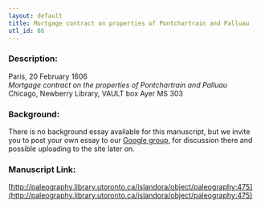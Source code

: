 ```yaml
---
layout: default
title: Mortgage contract on properties of Pontchartrain and Palluau
utl_id: 86
---
```


### Description:

Paris, 20 February 1606<br>
_Mortgage contract on the properties of Pontchartrain and Palluau_<br>
Chicago, Newberry Library, VAULT box Ayer MS 303

### Background:

There is no background essay available for this manuscript, but we invite you to post your own essay to our [Google group](https://paleography.library.utoronto.ca/content/group-work), for discussion there and possible uploading to the site later on.

### Manuscript Link:

[http://paleography.library.utoronto.ca/islandora/object/paleography:475](http://paleography.library.utoronto.ca/islandora/object/paleography:475)
